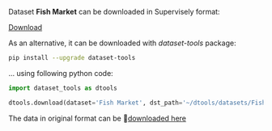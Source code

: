 Dataset **Fish Market** can be downloaded in Supervisely format:

 [Download](https://assets.supervisely.com/supervisely-supervisely-assets-public/teams_storage/W/5/2S/MWkvG7AGd4xde2uaUyRM9ox730FvPTXZMhbk7jEUITLaOEqSuJIu7fas4rVfBoshCom5ekfQbcZpJjtMo7UjbTjNkkPVan2W7QaNbkB9z71InCUtr9p3RCYoWukD.tar)

As an alternative, it can be downloaded with *dataset-tools* package:
``` bash
pip install --upgrade dataset-tools
```

... using following python code:
``` python
import dataset_tools as dtools

dtools.download(dataset='Fish Market', dst_path='~/dtools/datasets/Fish Market.tar')
```
The data in original format can be 🔗[downloaded here](https://universe.roboflow.com/roboflow-100/fish-market-ggjso/dataset/6/download/coco)